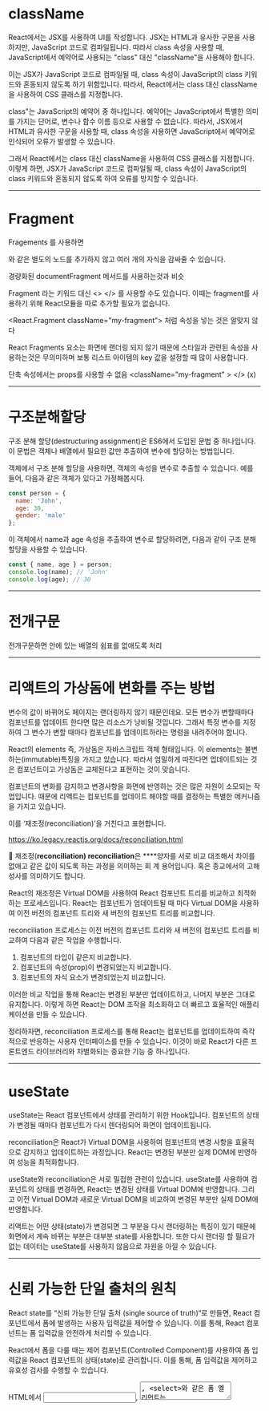 # className

React에서는 JSX를 사용하여 UI를 작성합니다. JSX는 HTML과 유사한 구문을 사용하지만, JavaScript 코드로 컴파일됩니다. 따라서 class 속성을 사용할 때, JavaScript에서 예약어로 사용되는 "class" 대신 "className"을 사용해야 합니다.

이는 JSX가 JavaScript 코드로 컴파일될 때, class 속성이 JavaScript의 class 키워드와 혼동되지 않도록 하기 위함입니다. 따라서, React에서는 class 대신 className을 사용하여 CSS 클래스를 지정합니다.

class"는 JavaScript의 예약어 중 하나입니다. 예약어는 JavaScript에서 특별한 의미를 가지는 단어로, 변수나 함수 이름 등으로 사용할 수 없습니다. 따라서, JSX에서 HTML과 유사한 구문을 사용할 때, class 속성을 사용하면 JavaScript에서 예약어로 인식되어 오류가 발생할 수 있습니다.

그래서 React에서는 class 대신 className을 사용하여 CSS 클래스를 지정합니다. 이렇게 하면, JSX가 JavaScript 코드로 컴파일될 때, class 속성이 JavaScript의 class 키워드와 혼동되지 않도록 하여 오류를 방지할 수 있습니다.

---

# Fragment

Fragements 를 사용하면 <div> 와 같은 별도의 노드를 추가하지 않고 여러 개의 자식을 감싸줄 수 있습니다. 

경량화된 documentFragment 메서드를 사용하는것과 비슷

Fragment 라는 키워드 대신 <> </> 를 사용할 수도 있습니다. 이때는 fragment를 사용하기 위해 React모듈을 따로 추가할 필요가 없습니다.

<React.Fragment className="my-fragment"> 처럼 속성을 넣는 것은 알맞지 않다

React Fragments 요소는 화면에 랜더링 되지 않기 때문에 스타일과 관련된 속성을 사용하는것은 무의미하며 보통 리스트 아이템의 key 값을 설정할 때 많이 사용합니다. 

단축 속성에서는 props를 사용할 수 없음
<className="my-fragment" > </> (x)

---

# 구조분해할당

구조 분해 할당(destructuring assignment)은 ES6에서 도입된 문법 중 하나입니다. 이 문법은 객체나 배열에서 필요한 값만 추출하여 변수에 할당하는 방법입니다.

객체에서 구조 분해 할당을 사용하면, 객체의 속성을 변수로 추출할 수 있습니다. 예를 들어, 다음과 같은 객체가 있다고 가정해봅시다.

```js
const person = {
  name: 'John',
  age: 30,
  gender: 'male'
};
```

이 객체에서 name과 age 속성을 추출하여 변수로 할당하려면, 다음과 같이 구조 분해 할당을 사용할 수 있습니다.

```js
const { name, age } = person;
console.log(name); // 'John'
console.log(age); // 30
```

---

# 전개구문

전개구문하면 안에 있는 배열의 쉼표를 없애도록 처리

---

# 리액트의 가상돔에 변화를 주는 방법

변수의 값이 바뀌어도 페이지는 랜더링하지 않기 때문인데요. 모든 변수가 변할때마다 컴포넌트를 업데이트 한다면 많은 리소스가 낭비될 것입니다. 그래서 특정 변수를 지정하여 그 변수가 변할 때마다 컴포넌트를 업데이트하라는 명령을 내려주어야 합니다.

React의 elements 즉, 가상돔은 자바스크립트 객체 형태입니다. 이 elements는 불변하는(immutable)특징을 가지고 있습니다. 따라서 엄밀하게 따진다면 업데이트되는 것은 컴포넌트이고 가상돔은 교체된다고 표현하는 것이 맞습니다.

컴포넌트의 변화를 감지하고 변경사항을 화면에 반영하는 것은 많은 자원이 소모되는 작업입니다. 때문에 리액트는 컴포넌트를 업데이트 해야할 때를 결정하는 특별한 메커니즘을 가지고 있습니다.

이를 ‘재조정(reconciliation)’을 거친다고 표현합니다.   

https://ko.legacy.reactjs.org/docs/reconciliation.html

🧐 재조정(**reconciliation)
reconciliation**은 ****양자를 서로 비교 대조해서 차이를 없애고 같은 값이 되도록 하는 과정을 의미하는 회 계 용어입니다. 혹은 종교에서의 고해성사를 의미하기도 합니다.

React의 재조정은 Virtual DOM을 사용하여 React 컴포넌트 트리를 비교하고 최적화하는 프로세스입니다. React는 컴포넌트가 업데이트될 때 마다 Virtual DOM을 사용하여 이전 버전의 컴포넌트 트리와 새 버전의 컴포넌트 트리를 비교합니다.

reconciliation 프로세스는 이전 버전의 컴포넌트 트리와 새 버전의 컴포넌트 트리를 비교하여 다음과 같은 작업을 수행합니다.

1. 컴포넌트의 타입이 같은지 비교합니다.
2. 컴포넌트의 속성(prop)이 변경되었는지 비교합니다.
3. 컴포넌트의 자식 요소가 변경되었는지 비교합니다.

이러한 비교 작업을 통해 React는 변경된 부분만 업데이트하고, 나머지 부분은 그대로 유지합니다. 이렇게 하면 React는 DOM 조작을 최소화하고 더 빠르고 효율적인 애플리케이션을 만들 수 있습니다.

정리하자면, reconciliation 프로세스를 통해 React는 컴포넌트를 업데이트하여 즉각적으로 반응하는 사용자 인터페이스를 만들 수 있습니다. 이것이 바로 React가 다른 프론트엔드 라이브러리와 차별화되는 중요한 기능 중 하나입니다.

---

# useState

useState는 React 컴포넌트에서 상태를 관리하기 위한 Hook입니다. 컴포넌트의 상태가 변경될 때마다 컴포넌트가 다시 렌더링되어 화면이 업데이트됩니다.

reconciliation은 React가 Virtual DOM을 사용하여 컴포넌트의 변경 사항을 효율적으로 감지하고 업데이트하는 과정입니다. React는 변경된 부분만 실제 DOM에 반영하여 성능을 최적화합니다.

useState와 reconciliation은 서로 밀접한 관련이 있습니다. useState를 사용하여 컴포넌트의 상태를 변경하면, React는 변경된 상태를 Virtual DOM에 반영합니다. 그리고 이전 Virtual DOM과 새로운 Virtual DOM을 비교하여 변경된 부분만 실제 DOM에 반영합니다.

리액트는 어떤 상태(state)가 변경되면 그 부분을 다시 랜더링하는 특징이 있기 때문에 화면에서 계속 바뀌는 부분은 대부분 state를 사용합니다. 또한 다시 랜더링 할 필요가 없는 데이터는 useState를 사용하지 않음으로 자원을 아낄 수 있습니다.

---

# 신뢰 가능한 단일 출처의 원칙

React state를 “신뢰 가능한 단일 출처 (single source of truth)“로 만들면, React 컴포넌트에서 폼에 발생하는 사용자 입력값을 제어할 수 있습니다. 이를 통해, React 컴포넌트는 폼 입력값을 안전하게 처리할 수 있습니다.

React에서 폼을 다룰 때는 제어 컴포넌트(Controlled Component)를 사용하여 폼 입력값을 React 컴포넌트의 상태(state)로 관리합니다. 이를 통해, 폼 입력값을 제어하고 유효성 검사를 수행할 수 있습니다.

HTML에서 <input>, <textarea>, <select>와 같은 폼 엘리먼트는 일반적으로 사용자의 입력을 기반으로 자신의 state를 관리하고 업데이트합니다. React에서는 변경할 수 있는 state가 일반적으로 컴포넌트의 state 속성에 유지되며 setState()에 의해 업데이트됩니다.

우리는 React state를 “신뢰 가능한 단일 출처 (single source of truth)“로 만들어 두 요소를 결합할 수 있습니다. 그러면 폼을 렌더링하는 React 컴포넌트는 폼에 발생하는 사용자 입력값을 제어합니다. 이러한 방식으로 React에 의해 값이 제어되는 입력 폼 엘리먼트를 “제어 컴포넌트 (controlled component)“라고 합니다.

---

# 웹

웹이라는 것은 모든 회사에서 신경을 쓰는데
웹이 회사의 이익에 직접적으로 관련이 있는 회사가 있고 없는 곳이 있다
중요한 곳을 예로들면 쿠팡이나 무신사
이런곳은 웹개발에대한 처우가 좋다
특히나 게임업계가 웹에 대한 중요성이 커서 
많이 뽑는다고 함
넥슨 같은 경우 많은 웹개발자를 뽑는데 생각보다 문턱이 높지않다
게임 회사의 경우 웹개발을 개발이 아닌 마케팅의 영역으로 보는 경우가 있음
따라서 처우가 안좋을 수도 있음
게임쪽의 웹개발자는 좀 고단함

---

# 자식에서 부모로 데이터를 보내는 법(상태끌어올리기)

컴포넌트간에 통신이 불가능하기 때문에 부모의 부모로가서 다시 상태창을 봐야

자식에서 부모컴포넌트로 직접적으로 props같이
데이터를 보내는 법이 불가능하지만

App의 함수 상태를 바꾸는 값을 자식에게 전달하고 자식이 부모의 상태를 변하게 할 수는 있음

---

Prop Drilling은 React에서 컴포넌트 간 데이터를 전달할 때, 중간에 있는 컴포넌트를 통해 데이터를 전달하는 방법입니다. 이 방법은 데이터를 전달하는 과정에서 중간에 있는 컴포넌트가 많아지면 코드가 복잡해지고 유지보수가 어려워질 수 있습니다.

반면에, 상태 끌어올리기(State Lifting)는 React에서 컴포넌트 간 데이터를 전달할 때, 공통 상위 컴포넌트의 상태로 데이터를 끌어올리는 방법입니다. 이 방법은 데이터를 전달하는 과정에서 중간에 있는 컴포넌트를 건너뛸 수 있으므로, Prop Drilling보다 코드가 간결해지고 유지보수가 용이해집니다.

---

Prop Drilling의 예시:

```jsx
Copy codefunction Grandparent() {
  const [name, setName] = useState("John");

  return (
    <Parent name={name} setName={setName} />
  );
}

function Parent({ name, setName }) {
  return (
    <Child name={name} setName={setName} />
  );
}

function Child({ name, setName }) {
  return (
    <div>
      <p>Name: {name}</p>
      <input
        type="text"
        value={name}
        onChange={(e) => setName(e.target.value)}
      />
    </div>
  );
}
```
위 코드에서는 
Grandparent
 컴포넌트에서 
name
 상태를 정의하고, 
Parent
 컴포넌트에 
name
 상태와 
setName
 함수를 전달합니다. 
Parent
 컴포넌트는 
Child
 컴포넌트에 
name
 상태와 
setName
 함수를 전달합니다. 
Child
 컴포넌트에서는 
name
 상태를 출력하고, 
input
 요소에서 
setName
 함수를 사용하여 
name
 상태를 업데이트합니다.

이 예시에서는 
Parent
 컴포넌트가 중간에 위치하여, 
name
 상태와 
setName
 함수를 전달하는 과정에서 Prop Drilling이 발생합니다.

---

상태 끌어올리기(State Lifting)의 예시:

```jsx
Copy codefunction Grandparent() {
  const [name, setName] = useState("John");

  return (
    <div>
      <p>Name: {name}</p>
      <Parent setName={setName} />
    </div>
  );
}

function Parent({ setName }) {
  return (
    <Child setName={setName} />
  );
}

function Child({ setName }) {
  const [email, setEmail] = useState("");

  return (
    <div>
      <input
        type="text"
        value={email}
        onChange={(e) => setEmail(e.target.value)}
      />
      <button onClick={() => setName(email)}>Set Name</button>
    </div>
  );
}
```
위 코드에서는 
Grandparent
 컴포넌트에서 
name
 상태를 정의하고, 
Parent
 컴포넌트에 
setName
 함수를 전달합니다. 
Parent
 컴포넌트는 
Child
 컴포넌트에 
setName
 함수를 전달합니다. 
Child
 컴포넌트에서는 
email
 상태를 정의하고, 
input
 요소에서 
email
 상태를 업데이트합니다. 
button
 요소에서는 
setName
 함수를 사용하여 
email
 상태를 
name
 상태로 업데이트합니다.